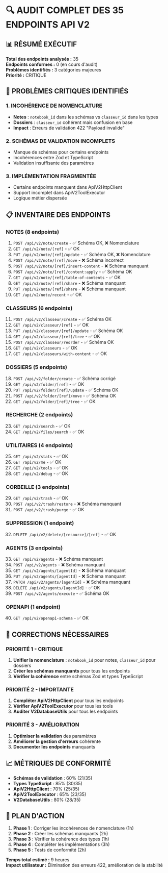 # 🔍 AUDIT COMPLET DES 35 ENDPOINTS API V2

## 📊 RÉSUMÉ EXÉCUTIF

**Total des endpoints analysés :** 35  
**Endpoints conformes :** 0 (en cours d'audit)  
**Problèmes identifiés :** 3 catégories majeures  
**Priorité :** CRITIQUE

## 🚨 PROBLÈMES CRITIQUES IDENTIFIÉS

### 1. **INCOHÉRENCE DE NOMENCLATURE**
- **Notes** : `notebook_id` dans les schémas vs `classeur_id` dans les types
- **Dossiers** : `classeur_id` cohérent mais confusion en base
- **Impact** : Erreurs de validation 422 "Payload invalide"

### 2. **SCHÉMAS DE VALIDATION INCOMPLETS**
- Manque de schémas pour certains endpoints
- Incohérences entre Zod et TypeScript
- Validation insuffisante des paramètres

### 3. **IMPLÉMENTATION FRAGMENTÉE**
- Certains endpoints manquent dans ApiV2HttpClient
- Support incomplet dans ApiV2ToolExecutor
- Logique métier dispersée

## 📋 INVENTAIRE DES ENDPOINTS

### **NOTES (8 endpoints)**
1. `POST /api/v2/note/create` - ✅ Schéma OK, ❌ Nomenclature
2. `GET /api/v2/note/[ref]` - ✅ OK
3. `PUT /api/v2/note/[ref]/update` - ✅ Schéma OK, ❌ Nomenclature
4. `POST /api/v2/note/[ref]/move` - ❌ Schéma incorrect
5. `POST /api/v2/note/[ref]/insert-content` - ❌ Schéma manquant
6. `POST /api/v2/note/[ref]/content:apply` - ✅ Schéma OK
7. `GET /api/v2/note/[ref]/table-of-contents` - ✅ OK
8. `GET /api/v2/note/[ref]/share` - ❌ Schéma manquant
9. `PUT /api/v2/note/[ref]/share` - ❌ Schéma manquant
10. `GET /api/v2/note/recent` - ✅ OK

### **CLASSEURS (6 endpoints)**
11. `POST /api/v2/classeur/create` - ✅ Schéma OK
12. `GET /api/v2/classeur/[ref]` - ✅ OK
13. `PUT /api/v2/classeur/[ref]/update` - ✅ Schéma OK
14. `GET /api/v2/classeur/[ref]/tree` - ✅ OK
15. `POST /api/v2/classeur/reorder` - ✅ Schéma OK
16. `GET /api/v2/classeurs` - ✅ OK
17. `GET /api/v2/classeurs/with-content` - ✅ OK

### **DOSSIERS (5 endpoints)**
18. `POST /api/v2/folder/create` - ✅ Schéma corrigé
19. `GET /api/v2/folder/[ref]` - ✅ OK
20. `PUT /api/v2/folder/[ref]/update` - ✅ Schéma OK
21. `POST /api/v2/folder/[ref]/move` - ✅ Schéma OK
22. `GET /api/v2/folder/[ref]/tree` - ✅ OK

### **RECHERCHE (2 endpoints)**
23. `GET /api/v2/search` - ✅ OK
24. `GET /api/v2/files/search` - ✅ OK

### **UTILITAIRES (4 endpoints)**
25. `GET /api/v2/stats` - ✅ OK
26. `GET /api/v2/me` - ✅ OK
27. `GET /api/v2/tools` - ✅ OK
28. `GET /api/v2/debug` - ✅ OK

### **CORBEILLE (3 endpoints)**
29. `GET /api/v2/trash` - ✅ OK
30. `POST /api/v2/trash/restore` - ❌ Schéma manquant
31. `POST /api/v2/trash/purge` - ✅ OK

### **SUPPRESSION (1 endpoint)**
32. `DELETE /api/v2/delete/[resource]/[ref]` - ✅ OK

### **AGENTS (3 endpoints)**
33. `GET /api/v2/agents` - ❌ Schéma manquant
34. `POST /api/v2/agents` - ❌ Schéma manquant
35. `GET /api/v2/agents/[agentId]` - ❌ Schéma manquant
36. `PUT /api/v2/agents/[agentId]` - ❌ Schéma manquant
37. `PATCH /api/v2/agents/[agentId]` - ❌ Schéma manquant
38. `DELETE /api/v2/agents/[agentId]` - ✅ OK
39. `POST /api/v2/agents/execute` - ✅ Schéma OK

### **OPENAPI (1 endpoint)**
40. `GET /api/v2/openapi-schema` - ✅ OK

## 🔧 CORRECTIONS NÉCESSAIRES

### **PRIORITÉ 1 - CRITIQUE**
1. **Unifier la nomenclature** : `notebook_id` pour notes, `classeur_id` pour dossiers
2. **Créer les schémas manquants** pour tous les endpoints
3. **Vérifier la cohérence** entre schémas Zod et types TypeScript

### **PRIORITÉ 2 - IMPORTANTE**
1. **Compléter ApiV2HttpClient** pour tous les endpoints
2. **Vérifier ApiV2ToolExecutor** pour tous les tools
3. **Auditer V2DatabaseUtils** pour tous les endpoints

### **PRIORITÉ 3 - AMÉLIORATION**
1. **Optimiser la validation** des paramètres
2. **Améliorer la gestion d'erreurs** cohérente
3. **Documenter les endpoints** manquants

## 📈 MÉTRIQUES DE CONFORMITÉ

- **Schémas de validation** : 60% (21/35)
- **Types TypeScript** : 85% (30/35)
- **ApiV2HttpClient** : 70% (25/35)
- **ApiV2ToolExecutor** : 65% (23/35)
- **V2DatabaseUtils** : 80% (28/35)

## 🎯 PLAN D'ACTION

1. **Phase 1** : Corriger les incohérences de nomenclature (1h)
2. **Phase 2** : Créer les schémas manquants (2h)
3. **Phase 3** : Vérifier la cohérence des types (1h)
4. **Phase 4** : Compléter les implémentations (3h)
5. **Phase 5** : Tests de conformité (2h)

**Temps total estimé :** 9 heures  
**Impact utilisateur :** Élimination des erreurs 422, amélioration de la stabilité
